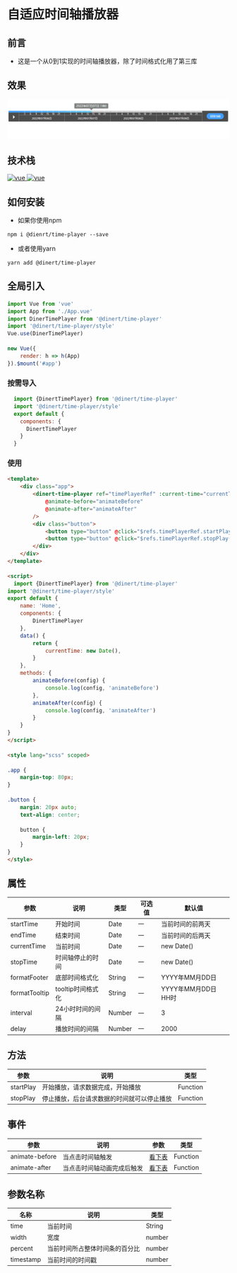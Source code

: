 # 自适应时间轴播放器

## 前言
- 这是一个从0到1实现的时间轴播放器，除了时间格式化用了第三库
## 效果
![image](/src/assets/gif/time-player.gif)
## 技术栈
<a href="https://github.com/vuejs/vue/tree/v2.6.14">
  <img src="https://img.shields.io/badge/vue-2.16.4-brightgreen" alt="vue">
</a>
<a href="https://dayjs.gitee.io/zh-CN/">
  <img src="https://img.shields.io/badge/dayjs-1.11.3-brightgreen" alt="vue">
</a>

## 如何安装
* 如果你使用npm
```shell
npm i @dienrt/time-player --save
```
* 或者使用yarn
```shell
yarn add @dinert/time-player
```

## 全局引入

```js
import Vue from 'vue'
import App from './App.vue'
import DinerTimePlayer from '@dinert/time-player'
import '@dinert/time-player/style'
Vue.use(DinerTimePlayer)

new Vue({
    render: h => h(App)
}).$mount('#app')

```

### 按需导入
```js
  import {DinertTimePlayer} from '@dinert/time-player'
  import '@dinert/time-player/style'
  export default {
    components: {
      DinertTimePlayer
    }
  }

```

### 使用
```html
<template>
    <div class="app">
        <dinert-time-player ref="timePlayerRef" :current-time="currentTime"
            @animate-before="animateBefore"
            @animate-after="animateAfter"
        />
        <div class="button">
            <button type="button" @click="$refs.timePlayerRef.startPlay()">开始播放</button>
            <button type="button" @click="$refs.timePlayerRef.stopPlay()">停止播放</button>
        </div>
    </div>
</template>

<script>
  import {DinertTimePlayer} from '@dinert/time-player'
import '@dinert/time-player/style'
export default {
    name: 'Home',
    components: {
        DinertTimePlayer
    },
    data() {
        return {
            currentTime: new Date(),
        }
    },
    methods: {
        animateBefore(config) {
            console.log(config, 'animateBefore')
        },
        animateAfter(config) {
            console.log(config, 'animateAfter')
        }
    }
}
</script>

<style lang="scss" scoped>

.app {
    margin-top: 80px;
}

.button {
    margin: 20px auto;
    text-align: center;

    button {
        margin-left: 20px;
    }
}
</style>

```

## 属性
| 参数          | 说明              | 类型   | 可选值 | 默认值              |
| ------------- | ----------------- | ------ | ------ | ------------------- |
| startTime     | 开始时间          | Date   | 一     | 当前时间的前两天    |
| endTime       | 结束时间          | Date   | 一     | 当前时间的后两天    |
| currentTime   | 当前时间          | Date   | 一     | new Date()          |
| stopTime      | 时间轴停止的时间  | Date   | 一     | new Date()          |
| formatFooter  | 底部时间格式化    | String | 一     | YYYY年MM月DD日      |
| formatTooltip | tooltip时间格式化 | String | 一     | YYYY年MM月DD日 HH时 |
| interval      | 24小时时间的间隔  | Number | 一     | 3                   |
| delay         | 播放时间的间隔    | Number | 一     | 2000                |
## 方法
| 参数      | 说明                                       | 类型     |
| --------- | ------------------------------------------ | -------- |
| startPlay | 开始播放，请求数据完成，开始播放           | Function |
| stopPlay  | 停止播放，后台请求数据的时间就可以停止播放 | Function |


## 事件
| 参数           | 说明                       | 参数                           | 类型     |
| -------------- | -------------------------- | ------------------------------ | -------- |
| animate-before | 当点击时间轴触发           | [看下表](./README.md#参数名称) | Function |
| animate-after  | 当点击时间轴动画完成后触发 | [看下表](./README.md#参数名称) | Function |

## 参数名称
| 名称      | 说明                           | 类型   |
| --------- | ------------------------------ | ------ |
| time      | 当前时间                       | String |
| width     | 宽度                           | number |
| percent   | 当前时间所占整体时间条的百分比 | number |
| timestamp | 当前时间的时间戳               | number |



